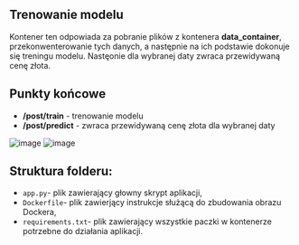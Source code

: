 ## Trenowanie modelu

Kontener ten odpowiada za pobranie plików z kontenera **data_container**, 
przekonwenterowanie tych danych, a następnie na ich podstawie dokonuje się
treningu modelu. Nastęonie dla wybranej daty zwraca przewidywaną cenę złota.

## Punkty końcowe
- **/post/train** - trenowanie modelu
- **/post/predict** - zwraca przewidywaną cenę złota dla wybranej daty

![image](https://github.com/b-juszczuk/Predykcja-Ceny-Zlota/assets/115696513/4c72423e-7b64-4c1f-aaf4-37b9e2c7290c)
![image](https://github.com/b-juszczuk/Predykcja-Ceny-Zlota/assets/115696513/03b57c98-7684-4494-b064-cf777aa7ee69)

## Struktura folderu:
- `app.py`- plik zawierający głowny skrypt aplikacji,
- `Dockerfile`- plik zawierjący instrukcje służącą do zbudowania obrazu Dockera,
- `requirements.txt`- plik zawierający wszystkie paczki w kontenerze potrzebne do działania aplikacji.
